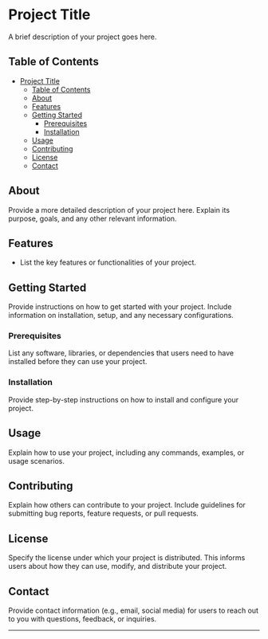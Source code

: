 # Project Title

A brief description of your project goes here.

## Table of Contents

- [Project Title](#project-title)
  - [Table of Contents](#table-of-contents)
  - [About](#about)
  - [Features](#features)
  - [Getting Started](#getting-started)
    - [Prerequisites](#prerequisites)
    - [Installation](#installation)
  - [Usage](#usage)
  - [Contributing](#contributing)
  - [License](#license)
  - [Contact](#contact)

## About

Provide a more detailed description of your project here. Explain its purpose, goals, and any other relevant information.

## Features

- List the key features or functionalities of your project.

## Getting Started

Provide instructions on how to get started with your project. Include information on installation, setup, and any necessary configurations.

### Prerequisites

List any software, libraries, or dependencies that users need to have installed before they can use your project.

### Installation

Provide step-by-step instructions on how to install and configure your project.

## Usage

Explain how to use your project, including any commands, examples, or usage scenarios.

## Contributing

Explain how others can contribute to your project. Include guidelines for submitting bug reports, feature requests, or pull requests.

## License

Specify the license under which your project is distributed. This informs users about how they can use, modify, and distribute your project.

## Contact

Provide contact information (e.g., email, social media) for users to reach out to you with questions, feedback, or inquiries.

---

